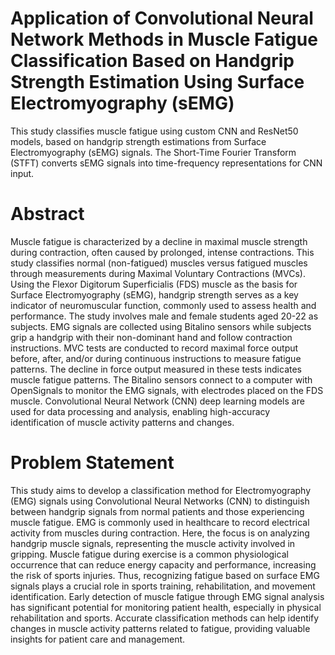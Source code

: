 # Application of Convolutional Neural Network Methods in Muscle Fatigue Classification Based on Handgrip Strength Estimation Using Surface Electromyography (sEMG)
This study classifies muscle fatigue using custom CNN and ResNet50 models, based on handgrip strength estimations from Surface Electromyography (sEMG) signals. The Short-Time Fourier Transform (STFT) converts sEMG signals into time-frequency representations for CNN input. 

# Abstract
Muscle fatigue is characterized by a decline in maximal muscle strength during contraction, often caused by prolonged, intense contractions. This study classifies normal (non-fatigued) muscles versus fatigued muscles through measurements during Maximal Voluntary Contractions (MVCs). Using the Flexor Digitorum Superficialis (FDS) muscle as the basis for Surface Electromyography (sEMG), handgrip strength serves as a key indicator of neuromuscular function, commonly used to assess health and performance. The study involves male and female students aged 20-22 as subjects. EMG signals are collected using Bitalino sensors while subjects grip a handgrip with their non-dominant hand and follow contraction instructions. MVC tests are conducted to record maximal force output before, after, and/or during continuous instructions to measure fatigue patterns. The decline in force output measured in these tests indicates muscle fatigue patterns. The Bitalino sensors connect to a computer with OpenSignals to monitor the EMG signals, with electrodes placed on the FDS muscle. Convolutional Neural Network (CNN) deep learning models are used for data processing and analysis, enabling high-accuracy identification of muscle activity patterns and changes.

# Problem Statement 
This study aims to develop a classification method for Electromyography (EMG) signals using Convolutional Neural Networks (CNN) to distinguish between handgrip signals from normal patients and those experiencing muscle fatigue. EMG is commonly used in healthcare to record electrical activity from muscles during contraction. Here, the focus is on analyzing handgrip muscle signals, representing the muscle activity involved in gripping.
Muscle fatigue during exercise is a common physiological occurrence that can reduce energy capacity and performance, increasing the risk of sports injuries. Thus, recognizing fatigue based on surface EMG signals plays a crucial role in sports training, rehabilitation, and movement identification. Early detection of muscle fatigue through EMG signal analysis has significant potential for monitoring patient health, especially in physical rehabilitation and sports. Accurate classification methods can help identify changes in muscle activity patterns related to fatigue, providing valuable insights for patient care and management.
